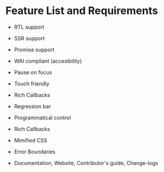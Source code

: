 # Feature List and Requirements

- RTL support
- SSR support
- Promise support
- WAI compliant (accesibility)
- Pause on focus
- Touch friendly
- Rich Callbacks
- Regression bar

- Programmatical control
- Rich Callbacks
- Mimified CSS
- Error Boundaries
- Documentation, Website, Contributor's guide, Change-logs

